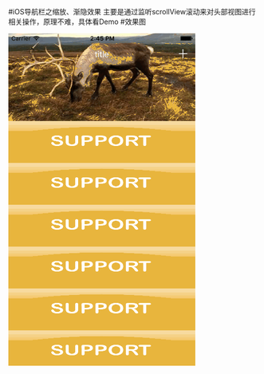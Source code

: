 #iOS导航栏之缩放、渐隐效果
主要是通过监听scrollView滚动来对头部视图进行相关操作，原理不难，具体看Demo
#效果图

![Aaron Swartz](https://github.com/Vesentanger/ScaleNavigationBar/blob/master/%E6%95%88%E6%9E%9C%E5%9B%BE.gif)
